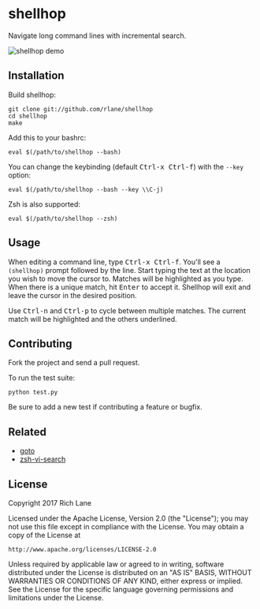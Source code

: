 # shellhop

Navigate long command lines with incremental search.

![shellhop demo](http://i.imgur.com/9o8S8Uu.gif)

## Installation

Build shellhop:

    git clone git://github.com/rlane/shellhop
    cd shellhop
    make

Add this to your bashrc:

    eval $(/path/to/shellhop --bash)

You can change the keybinding (default <kbd>Ctrl-x Ctrl-f</kbd>) with the
`--key` option:

    eval $(/path/to/shellhop --bash --key \\C-j)

Zsh is also supported:

    eval $(/path/to/shellhop --zsh)

## Usage

When editing a command line, type <kbd>Ctrl-x Ctrl-f</kbd>. You'll see a
`(shellhop)` prompt followed by the line. Start typing the text at the location
you wish to move the cursor to. Matches will be highlighted as you type. When
there is a unique match, hit <kbd>Enter</kbd> to accept it. Shellhop will exit
and leave the cursor in the desired position.

Use <kbd>Ctrl-n</kbd> and <kbd>Ctrl-p</kbd> to cycle between multiple matches.
The current match will be highlighted and the others underlined.

## Contributing

Fork the project and send a pull request.

To run the test suite:

    python test.py

Be sure to add a new test if contributing a feature or bugfix.

## Related

- [goto](https://github.com/Fakerr/goto)
- [zsh-vi-search](https://github.com/soheilpro/zsh-vi-search)

## License

Copyright 2017 Rich Lane

Licensed under the Apache License, Version 2.0 (the "License");
you may not use this file except in compliance with the License.
You may obtain a copy of the License at

    http://www.apache.org/licenses/LICENSE-2.0

Unless required by applicable law or agreed to in writing, software
distributed under the License is distributed on an "AS IS" BASIS,
WITHOUT WARRANTIES OR CONDITIONS OF ANY KIND, either express or implied.
See the License for the specific language governing permissions and
limitations under the License.
